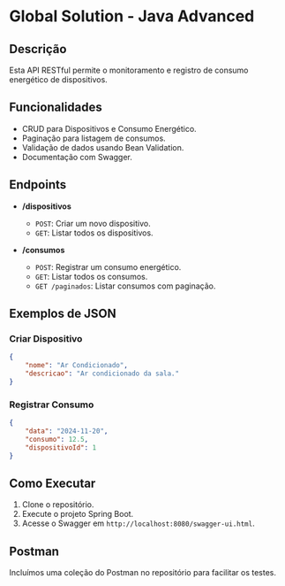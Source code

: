 
# Global Solution - Java Advanced

## Descrição
Esta API RESTful permite o monitoramento e registro de consumo energético de dispositivos.

## Funcionalidades
- CRUD para Dispositivos e Consumo Energético.
- Paginação para listagem de consumos.
- Validação de dados usando Bean Validation.
- Documentação com Swagger.

## Endpoints
- **/dispositivos**
  - `POST`: Criar um novo dispositivo.
  - `GET`: Listar todos os dispositivos.

- **/consumos**
  - `POST`: Registrar um consumo energético.
  - `GET`: Listar todos os consumos.
  - `GET /paginados`: Listar consumos com paginação.

## Exemplos de JSON
### Criar Dispositivo
```json
{
    "nome": "Ar Condicionado",
    "descricao": "Ar condicionado da sala."
}
```
### Registrar Consumo
```json
{
    "data": "2024-11-20",
    "consumo": 12.5,
    "dispositivoId": 1
}
```

## Como Executar
1. Clone o repositório.
2. Execute o projeto Spring Boot.
3. Acesse o Swagger em `http://localhost:8080/swagger-ui.html`.

## Postman
Incluímos uma coleção do Postman no repositório para facilitar os testes.
